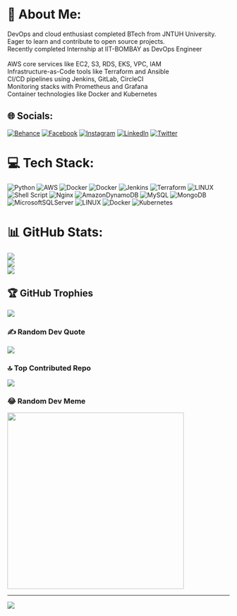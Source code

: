 # 💫 About Me:
DevOps and cloud enthusiast completed BTech from JNTUH University. Eager to learn and contribute to open source projects.<br>Recently completed Internship at IIT-BOMBAY as DevOps Engineer<br><br>    AWS core services like EC2, S3, RDS, EKS, VPC, IAM<br>    Infrastructure-as-Code tools like Terraform and Ansible<br>    CI/CD pipelines using Jenkins, GitLab, CircleCI<br>    Monitoring stacks with Prometheus and Grafana<br>    Container technologies like Docker and Kubernetes<br>


## 🌐 Socials:
[![Behance](https://img.shields.io/badge/Behance-1769ff?logo=behance&logoColor=white)](https://behance.net/Purna) [![Facebook](https://img.shields.io/badge/Facebook-%231877F2.svg?logo=Facebook&logoColor=white)](https://facebook.com/PurnaSivaSai) [![Instagram](https://img.shields.io/badge/Instagram-%23E4405F.svg?logo=Instagram&logoColor=white)](https://instagram.com/PurnaNaidu) [![LinkedIn](https://img.shields.io/badge/LinkedIn-%230077B5.svg?logo=linkedin&logoColor=white)](https://linkedin.com/in/www.linkedin.com/in/purna-siva-sai-ramisetti-b06317264) [![Twitter](https://img.shields.io/badge/Twitter-%231DA1F2.svg?logo=Twitter&logoColor=white)](https://twitter.com/Purna16) 

# 💻 Tech Stack:
![Python](https://img.shields.io/badge/python-3670A0?style=plastic&logo=python&logoColor=ffdd54) ![AWS](https://img.shields.io/badge/AWS-%23FF9900.svg?style=plastic&logo=amazon-aws&logoColor=white) ![Docker](https://img.shields.io/badge/docker-%230db7ed.svg?style=plastic&logo=docker&logoColor=white) ![Docker](https://img.shields.io/badge/docker-%230db7ed.svg?style=plastic&logo=docker&logoColor=white) ![Jenkins](https://img.shields.io/badge/jenkins-%232C5263.svg?style=plastic&logo=jenkins&logoColor=white) ![Terraform](https://img.shields.io/badge/terraform-%235835CC.svg?style=plastic&logo=terraform&logoColor=white) ![LINUX](https://img.shields.io/badge/Linux-FCC624?style=plastic&logo=linux&logoColor=black) ![Shell Script](https://img.shields.io/badge/shell_script-%23121011.svg?style=plastic&logo=gnu-bash&logoColor=white) ![Nginx](https://img.shields.io/badge/nginx-%23009639.svg?style=plastic&logo=nginx&logoColor=white) ![AmazonDynamoDB](https://img.shields.io/badge/Amazon%20DynamoDB-4053D6?style=plastic&logo=Amazon%20DynamoDB&logoColor=white) ![MySQL](https://img.shields.io/badge/mysql-%2300f.svg?style=plastic&logo=mysql&logoColor=white) ![MongoDB](https://img.shields.io/badge/MongoDB-%234ea94b.svg?style=plastic&logo=mongodb&logoColor=white) ![MicrosoftSQLServer](https://img.shields.io/badge/Microsoft%20SQL%20Sever-CC2927?style=plastic&logo=microsoft%20sql%20server&logoColor=white) ![LINUX](https://img.shields.io/badge/Linux-FCC624?style=plastic&logo=linux&logoColor=black) ![Docker](https://img.shields.io/badge/docker-%230db7ed.svg?style=plastic&logo=docker&logoColor=white) ![Kubernetes](https://img.shields.io/badge/kubernetes-%23326ce5.svg?style=plastic&logo=kubernetes&logoColor=white)
# 📊 GitHub Stats:
![](https://github-readme-stats.vercel.app/api?username=purna16&theme=dracula&hide_border=false&include_all_commits=false&count_private=false)<br/>
![](https://github-readme-streak-stats.herokuapp.com/?user=purna16&theme=dracula&hide_border=false)<br/>
![](https://github-readme-stats.vercel.app/api/top-langs/?username=purna16&theme=dracula&hide_border=false&include_all_commits=false&count_private=false&layout=compact)

## 🏆 GitHub Trophies
![](https://github-profile-trophy.vercel.app/?username=purna16&theme=juicyfresh&no-frame=true&no-bg=true&margin-w=4)

### ✍️ Random Dev Quote
![](https://quotes-github-readme.vercel.app/api?type=vetical&theme=radical)

### 🔝 Top Contributed Repo
![](https://github-contributor-stats.vercel.app/api?username=purna16&limit=5&theme=dracula&combine_all_yearly_contributions=true)

### 😂 Random Dev Meme
<img src='https://randommeme-five.vercel.app/' style="height: 400px;"/>

---
[![](https://visitcount.itsvg.in/api?id=purna16&icon=4&color=2)](https://visitcount.itsvg.in)

<!-- Proudly created with GPRM ( https://gprm.itsvg.in ) -->

